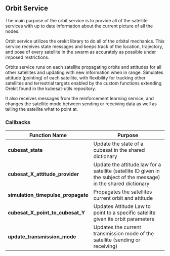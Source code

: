 ## Orbit Service

The main purpose of the orbit service is to provide all of the satellite services with up to date information about the current picture of all the nodes.

Orbit service utilizes the orekit library to do all of the orbital mechanics. This service receives state messages and keeps track of the location, trajectory, and pose of every satellite in the swarm as accurately as possible under imposed restrictions.

Orbits service runs on each satellite propagating orbits and attitudes for all other satellites and updating with new information when in range. Simulates attitude (pointing) of each satellite, with flexibility for tracking other satellites and terrestrial targets enabled by the custom functions extending Orekit found in the kubesat-utils repository.

It also receives messages from the reinforcement learning service, and changes the satellite mode between sending or receiving data as well as telling the satellite what to point at.

### Callbacks
| **Function Name**                  | Purpose                                                                                                             |
|------------------------------------|---------------------------------------------------------------------------------------------------------------------|
| **cubesat_state**                  | Update the state of a cubesat in the shared dictionary                                                              |
| **cubesat_X_attitude_provider**    | Update the attitude law for a satellite (satellite ID given in the subject of the message) in the shared dictionary |
| **simulation_timepulse_propagate** | Propagates the satellites current orbit and attitude                                                                |
| **cubesat_X_point_to_cubesat_Y**   | Updates Attitude Law to point to a specific satellite given its orbit parameters                                    |
| **update_transmission_mode**       | Updates the current transmission mode of the satellite (sending or receiving)                                       |
